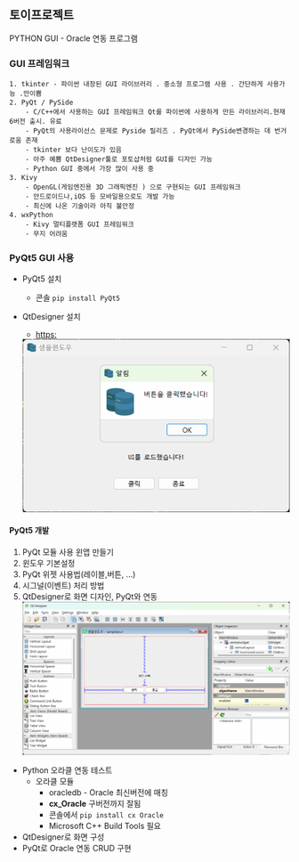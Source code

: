 ## 토이프로젝트 
PYTHON GUI - Oracle 연동 프로그램 

### GUI 프레임워크 
    1. tkinter - 파이썬 내장된 GUI 라이브러리 . 중소형 프로그램 사용 . 간단하게 사용가능 .안이쁨 
    2. PyQt / PySide 
        - C/C++에서 사용하는 GUI 프레임워크 Qt를 파이썬에 사용하게 만든 라이브러리.현재 6버전 출시. 유료 
        - PyQt의 사용라이선스 문제로 Pyside 릴리즈 . PyQt에서 PySide변경하는 데 번거로움 존재 
        - tkinter 보다 난이도가 있음
        - 아주 예쁨 QtDesigner툴로 포토샵처럼 GUI를 디자인 가능 
        - Python GUI 중에서 가장 많이 사용 중 
    3. Kivy 
        - OpenGL(게임엔진용 3D 그래픽엔진 ) 으로 구현되는 GUI 프레임워크 
        - 안드로이드나,iOS 등 모바일용으로도 개발 가능 
        - 최신에 나온 기술이라 아직 불안정 
    4. wxPython 
        - Kivy 멀티플랫폼 GUI 프레임워크 
        - 무지 어려움 

### PyQt5 GUI 사용 
- PyQt5 설치 
    - 콘솔 `pip install PyQt5` 

- QtDesigner 설치 
    - [https:](https://build-system.fman.io/qt-designer-download)
    <img src = "../image/db006.png" width="750">
#### PyQt5 개발 
1. PyQt 모듈 사용 윈앱 만들기 
2. 윈도우 기본설정 
3. PyQt 위젯 사용법(레이블,버튼, ...)
4. 시그널(이벤트) 처리 방법 
5. QtDesigner로 화면 디자인, PyQt와 연동 
    <img src = "../image/db007.png" width="750">


- Python 오라클 연동 테스트 
    - 오라클 모듈 
        - oracledb - Oracle 최신버전에 매칭
        - **cx_Oracle** 구버전까지 잘됨 
        - 콘솔에서 `pip install cx Oracle`
        - Microsoft C++ Build Tools 필요
- QtDesigner로 화면 구성 
- PyQt로 Oracle 연동 CRUD 구현 